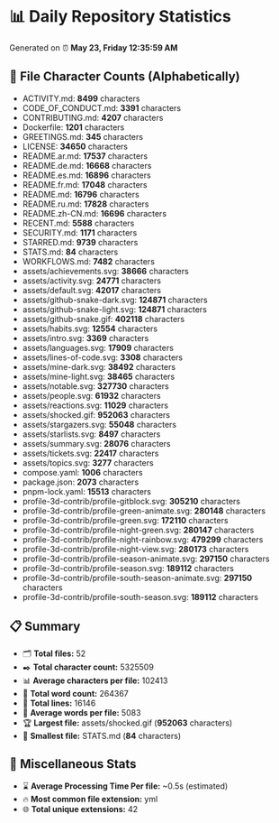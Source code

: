 # 📊 Daily Repository Statistics
Generated on ⏰ **May 23, Friday 12:35:59 AM**

## 📂 File Character Counts (Alphabetically)
- ACTIVITY.md: **8499** characters
- CODE_OF_CONDUCT.md: **3391** characters
- CONTRIBUTING.md: **4207** characters
- Dockerfile: **1201** characters
- GREETINGS.md: **345** characters
- LICENSE: **34650** characters
- README.ar.md: **17537** characters
- README.de.md: **16668** characters
- README.es.md: **16896** characters
- README.fr.md: **17048** characters
- README.md: **16796** characters
- README.ru.md: **17828** characters
- README.zh-CN.md: **16696** characters
- RECENT.md: **5588** characters
- SECURITY.md: **1171** characters
- STARRED.md: **9739** characters
- STATS.md: **84** characters
- WORKFLOWS.md: **7482** characters
- assets/achievements.svg: **38666** characters
- assets/activity.svg: **24771** characters
- assets/default.svg: **42017** characters
- assets/github-snake-dark.svg: **124871** characters
- assets/github-snake-light.svg: **124871** characters
- assets/github-snake.gif: **402118** characters
- assets/habits.svg: **12554** characters
- assets/intro.svg: **3369** characters
- assets/languages.svg: **17909** characters
- assets/lines-of-code.svg: **3308** characters
- assets/mine-dark.svg: **38492** characters
- assets/mine-light.svg: **38465** characters
- assets/notable.svg: **327730** characters
- assets/people.svg: **61932** characters
- assets/reactions.svg: **11029** characters
- assets/shocked.gif: **952063** characters
- assets/stargazers.svg: **55048** characters
- assets/starlists.svg: **8497** characters
- assets/summary.svg: **28076** characters
- assets/tickets.svg: **22417** characters
- assets/topics.svg: **3277** characters
- compose.yaml: **1006** characters
- package.json: **2073** characters
- pnpm-lock.yaml: **15513** characters
- profile-3d-contrib/profile-gitblock.svg: **305210** characters
- profile-3d-contrib/profile-green-animate.svg: **280148** characters
- profile-3d-contrib/profile-green.svg: **172110** characters
- profile-3d-contrib/profile-night-green.svg: **280147** characters
- profile-3d-contrib/profile-night-rainbow.svg: **479299** characters
- profile-3d-contrib/profile-night-view.svg: **280173** characters
- profile-3d-contrib/profile-season-animate.svg: **297150** characters
- profile-3d-contrib/profile-season.svg: **189112** characters
- profile-3d-contrib/profile-south-season-animate.svg: **297150** characters
- profile-3d-contrib/profile-south-season.svg: **189112** characters

## 📋 Summary
- 🗂️ **Total files:** 52
- ✒️ **Total character count:** 5325509
- 📊 **Average characters per file:** 102413
- 📝 **Total word count:** 264367
- 🧾 **Total lines:** 16146
- 📐 **Average words per file:** 5083
- 🏆 **Largest file:** assets/shocked.gif (**952063** characters)
- 🥉 **Smallest file:** STATS.md (**84** characters)

## 🌟 Miscellaneous Stats
- ⌛ **Average Processing Time Per file:** ~0.5s (estimated)
- 🔥 **Most common file extension:** yml
- 🌐 **Total unique extensions:** 42
